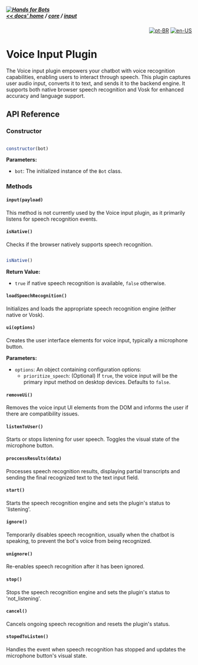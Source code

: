 ##### [![Hands for Bots](https://img.shields.io/badge/[•__•]-Hands_for_Bots-purple?style=social) <br>&lt;&lt; docs' home](../../../../README.md) / [core](../../core.md) / [input](../input.md)

<div align="right">

[![pt-BR](https://img.shields.io/badge/pt-BR-white)](../../../pt-br/core/input/voice.md)
[![en-US](https://img.shields.io/badge/en-US-white)](./voice.md)

</div>


  # Voice Input Plugin


  The Voice input plugin empowers your chatbot with voice recognition capabilities, enabling users to interact through speech. This plugin captures user audio input, converts it to text, and sends it to the backend engine. It supports both native browser speech recognition and Vosk for enhanced accuracy and language support.


  ## API Reference


  ### Constructor


  ```javascript

  constructor(bot)

  ```


  **Parameters:**


  - `bot`: The initialized instance of the `Bot` class.


  ### Methods


  #### `input(payload)`


  This method is not currently used by the Voice input plugin, as it primarily listens for speech recognition events.


  #### `isNative()`


  Checks if the browser natively supports speech recognition.


  ```javascript

  isNative()

  ```


  **Return Value:**


  - `true` if native speech recognition is available, `false` otherwise.


  #### `loadSpeechRecognition()`


  Initializes and loads the appropriate speech recognition engine (either native or Vosk).


  #### `ui(options)`


  Creates the user interface elements for voice input, typically a microphone button.


  **Parameters:**


  - `options`: An object containing configuration options:
    - `prioritize_speech`: (Optional) If `true`, the voice input will be the primary input method on desktop devices. Defaults to `false`.

  #### `removeUi()`


  Removes the voice input UI elements from the DOM and informs the user if there are compatibility issues.


  #### `listenToUser()`


  Starts or stops listening for user speech. Toggles the visual state of the microphone button.


  #### `proccessResults(data)`


  Processes speech recognition results, displaying partial transcripts and sending the final recognized text to the text input field.


  #### `start()`


  Starts the speech recognition engine and sets the plugin's status to 'listening'.


  #### `ignore()`


  Temporarily disables speech recognition, usually when the chatbot is speaking, to prevent the bot's voice from being recognized.


  #### `unignore()`


  Re-enables speech recognition after it has been ignored.


  #### `stop()`


  Stops the speech recognition engine and sets the plugin's status to 'not_listening'.


  #### `cancel()`


  Cancels ongoing speech recognition and resets the plugin's status.


  #### `stopedToListen()`


  Handles the event when speech recognition has stopped and updates the microphone button's visual state.
